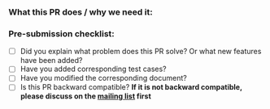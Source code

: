 ### What this PR does / why we need it:
<!--- Why is this change required? What problem does it solve? -->
<!--- If it fixes an open issue, please link to the issue here. -->

### Pre-submission checklist:

<!--
Please follow the requirements:
1. Use Draft if the PR is not ready to be reviewed
2. Test is required for the feat/fix PR, unless you have a good reason
3. Doc is required for the feat PR
4. Use a new commit to resolve review instead of `push -f`
5. If you need to resolve merge conflicts after the PR is reviewed, please merge master but do not rebase
6. Use "request review" to notify the reviewer once you have resolved the review
-->

* [ ] Did you explain what problem does this PR solve? Or what new features have been added?
* [ ] Have you added corresponding test cases?
* [ ] Have you modified the corresponding document?
* [ ] Is this PR backward compatible? **If it is not backward compatible, please discuss on the [mailing list](https://github.com/apache/apisix/tree/master#community) first**
